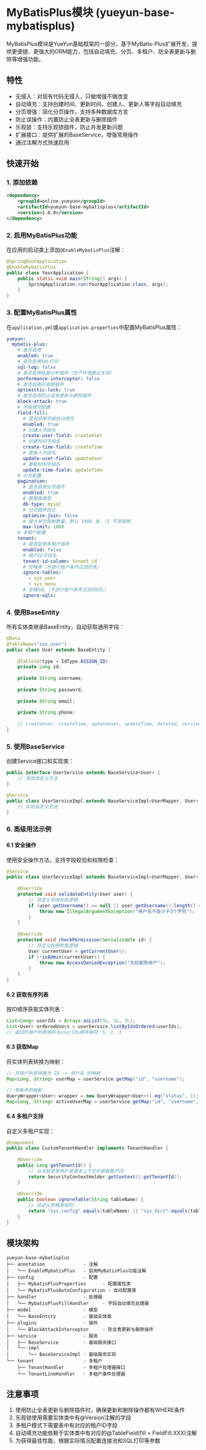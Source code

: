 # MyBatisPlus模块 (yueyun-base-mybatisplus)

MyBatisPlus模块是YueYun基础框架的一部分，基于MyBatis-Plus扩展开发，提供更便捷、更强大的ORM能力，包括自动填充、分页、多租户、防全表更新与删除等增强功能。

## 特性

- 无侵入：对现有代码无侵入，只做增强不做改变
- 自动填充：支持创建时间、更新时间、创建人、更新人等字段自动填充
- 分页增强：简化分页操作，支持多种数据库方言
- 防止误操作：内置防止全表更新与删除插件
- 乐观锁：支持乐观锁插件，防止并发更新问题
- 扩展接口：提供扩展的BaseService，增强常用操作
- 通过注解方式快速启用

## 快速开始

### 1. 添加依赖

```xml
<dependency>
    <groupId>online.yueyun</groupId>
    <artifactId>yueyun-base-mybatisplus</artifactId>
    <version>1.0.0</version>
</dependency>
```

### 2. 启用MyBatisPlus功能

在应用的启动类上添加`@EnableMybatisPlus`注解：

```java
@SpringBootApplication
@EnableMybatisPlus
public class YourApplication {
    public static void main(String[] args) {
        SpringApplication.run(YourApplication.class, args);
    }
}
```

### 3. 配置MyBatisPlus属性

在`application.yml`或`application.properties`中配置MyBatisPlus属性：

```yaml
yueyun:
  mybatis-plus:
    # 是否启用
    enabled: true
    # 是否启用SQL打印
    sql-log: false
    # 是否启用性能分析插件（生产环境建议关闭）
    performance-interceptor: false
    # 是否启用乐观锁插件
    optimistic-lock: true
    # 是否启用防止全表更新与删除插件
    block-attack: true
    # 字段填充配置
    field-fill:
      # 是否启用字段自动填充
      enabled: true
      # 创建人字段名
      create-user-field: createUser
      # 创建时间字段名
      create-time-field: createTime
      # 更新人字段名
      update-user-field: updateUser
      # 更新时间字段名
      update-time-field: updateTime
    # 分页配置
    pagination:
      # 是否启用分页插件
      enabled: true
      # 数据库类型
      db-type: mysql
      # 分页插件优化
      optimize-join: false
      # 最大单页限制数量，默认 1000 条，-1 不受限制
      max-limit: 1000
    # 多租户配置
    tenant:
      # 是否启用多租户插件
      enabled: false
      # 租户ID字段名
      tenant-id-column: tenant_id
      # 忽略表（不进行租户条件过滤的表）
      ignore-tables:
        - sys_user
        - sys_menu
      # 忽略SQL（不进行租户条件过滤的SQL）
      ignore-sqls:
```

### 4. 使用BaseEntity

所有实体类继承BaseEntity，自动获取通用字段：

```java
@Data
@TableName("sys_user")
public class User extends BaseEntity {
    
    @TableId(type = IdType.ASSIGN_ID)
    private Long id;
    
    private String username;
    
    private String password;
    
    private String email;
    
    private String phone;
    
    // createUser, createTime, updateUser, updateTime, deleted, version 继承自 BaseEntity
}
```

### 5. 使用BaseService

创建Service接口和实现类：

```java
public interface UserService extends BaseService<User> {
    // 添加自定义方法
}
```

```java
@Service
public class UserServiceImpl extends BaseServiceImpl<UserMapper, User> implements UserService {
    // 实现自定义方法
}
```

### 6. 高级用法示例

#### 6.1 安全操作

使用安全操作方法，支持字段校验和权限检查：

```java
@Service
public class UserServiceImpl extends BaseServiceImpl<UserMapper, User> implements UserService {
    
    @Override
    protected void validateEntity(User user) {
        // 自定义字段校验逻辑
        if (user.getUsername() == null || user.getUsername().length() < 3) {
            throw new IllegalArgumentException("用户名不能少于3个字符");
        }
    }
    
    @Override
    protected void checkPermission(Serializable id) {
        // 自定义权限检查逻辑
        User currentUser = getCurrentUser();
        if (!isAdmin(currentUser)) {
            throw new AccessDeniedException("无权删除用户");
        }
    }
}
```

#### 6.2 获取有序列表

按ID顺序获取实体列表：

```java
List<Long> userIds = Arrays.asList(5L, 1L, 3L);
List<User> orderedUsers = userService.listByIdsOrdered(userIds);
// 返回的用户列表顺序与userIds顺序相同：5, 1, 3
```

#### 6.3 获取Map

将实体列表转换为映射：

```java
// 将用户列表转换为 ID -> 用户名 的映射
Map<Long, String> userMap = userService.getMap("id", "username");

// 带条件的映射
QueryWrapper<User> wrapper = new QueryWrapper<User>().eq("status", 1);
Map<Long, String> activeUserMap = userService.getMap("id", "username", wrapper);
```

#### 6.4 多租户支持

自定义多租户实现：

```java
@Component
public class CustomTenantHandler implements TenantHandler {
    
    @Override
    public Long getTenantId() {
        // 从当前登录用户或请求上下文中获取租户ID
        return SecurityContextHolder.getContext().getTenantId();
    }
    
    @Override
    public boolean ignoreTable(String tableName) {
        // 自定义忽略表规则
        return "sys_config".equals(tableName) || "sys_dict".equals(tableName);
    }
}
```

## 模块架构

```
yueyun-base-mybatisplus
├── annotation              - 注解
│   └── EnableMybatisPlus   - 启用MyBatisPlus功能注解
├── config                  - 配置
│   ├── MybatisPlusProperties      - 配置属性类
│   └── MybatisPlusAutoConfiguration - 自动配置类
├── handler                 - 处理器
│   └── MybatisPlusFillHandler     - 字段自动填充处理器
├── model                   - 模型
│   └── BaseEntity          - 基础实体类
├── plugins                 - 插件
│   └── BlockAttackInterceptor     - 防全表更新与删除插件
├── service                 - 服务
│   ├── BaseService         - 基础服务接口
│   └── impl
│       └── BaseServiceImpl - 基础服务实现
└── tenant                  - 多租户
    ├── TenantHandler       - 多租户处理器接口
    └── TenantLineHandler   - 多租户条件处理器
```

## 注意事项

1. 使用防止全表更新与删除插件时，确保更新和删除操作都有WHERE条件
2. 乐观锁使用需要实体类中有@Version注解的字段
3. 多租户模式下需要表中有对应的租户ID字段
4. 自动填充功能依赖于实体类中有对应的@TableField(fill = FieldFill.XXX)注解
5. 为获得最佳性能，根据实际情况配置连接池和SQL打印等参数 